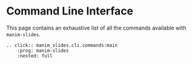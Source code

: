 # Command Line Interface

This page contains an exhaustive list of all the commands available with `manim-slides`.


```{eval-rst}
.. click:: manim_slides.cli.commands:main
    :prog: manim-slides
    :nested: full
```
